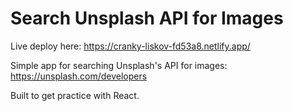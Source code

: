 # Search Unsplash API for Images

Live deploy here:
https://cranky-liskov-fd53a8.netlify.app/

Simple app for searching Unsplash's API for images:
https://unsplash.com/developers

Built to get practice with React.
